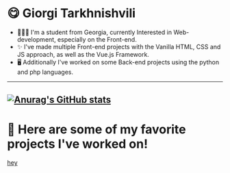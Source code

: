 # 😋 Giorgi Tarkhnishvili 

- 👨🏼‍🎓 I'm a student from Georgia, currently Interested in Web-development, especially on the Front-end. 
- ✨ I've made multiple Front-end projects with the Vanilla HTML, CSS and JS approach, as well as the Vue.js Framework.
- 🖥 Additionally I've worked on some Back-end projects using the python and php languages.
---
[![Anurag's GitHub stats](https://github-readme-stats.vercel.app/api?username=GTG4K)](https://github.com/anuraghazra/github-readme-stats)
---
# 🚀 Here are some of my favorite projects I've worked on!

 <p align="left">
    <a href="https://tarkhnaecommerce.netlify.app/">hey</a>
  </p>

<!--
**GTG4K/GTG4K** is a ✨ _special_ ✨ repository because its `README.md` (this file) appears on your GitHub profile.

Here are some ideas to get you started:

- 🔭 I’m currently working on ...
- 🌱 I’m currently learning ...
- 👯 I’m looking to collaborate on ...
- 🤔 I’m looking for help with ...
- 💬 Ask me about ...
- 📫 How to reach me: ...
- 😄 Pronouns: ...
- ⚡ Fun fact: ...
-->
